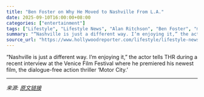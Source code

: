 ```yaml
---
title: "Ben Foster on Why He Moved to Nashville From L.A."
date: 2025-09-10T16:00:00+08:00
categories: ["entertainment"]
tags: ["Lifestyle", "Lifestyle News", "Alan Ritchson", "Ben Foster", "motor city", "Nashville", "Shailene Woodley", "TIFF 2025", "Venice 2025"]
summary: "“Nashville is just a different way. I’m enjoying it,” the actor tells THR during a recent interview at the Venice Film Festival where he premiered his newest film, the dialogue-free action thriller ‘M"
source_url: "https://www.hollywoodreporter.com/lifestyle/lifestyle-news/ben-foster-stars-who-live-in-nashville-la-relocation-1236365639/"
---
```


“Nashville is just a different way. I’m enjoying it,” the actor tells THR during a recent interview at the Venice Film Festival where he premiered his newest film, the dialogue-free action thriller ‘Motor City.’

---

*来源: [原文链接](https://www.hollywoodreporter.com/lifestyle/lifestyle-news/ben-foster-stars-who-live-in-nashville-la-relocation-1236365639/)*
